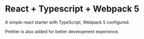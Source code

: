 # React + Typescript + Webpack 5

A simple react starter with TypeScript, Webpack 5 configured.

Prettier is also added for better development experience.
